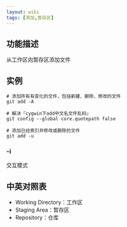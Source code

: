 ```yaml
---
layout: wiki
tags: [添加,暂存区]
---
```


## 功能描述

从工作区向暂存区添加文件

## 实例

```shell
# 添加所有有变化的文件，包括新建、删除、修改的文件
git add -A

# 解决『cygwin下add中文名文件乱码』
git config --global core.quotepath false

# 添加已经索引并修改或删除的文件
git add -u
```

### -i

交互模式

## 中英对照表

* Working Directory：工作区
* Staging Area：暂存区
* Repository：仓库
